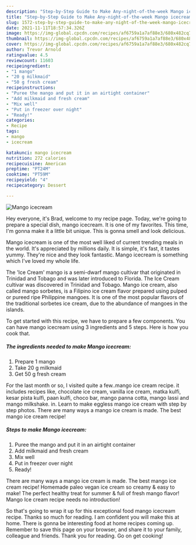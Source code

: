 ```yaml
---
description: "Step-by-Step Guide to Make Any-night-of-the-week Mango icecream"
title: "Step-by-Step Guide to Make Any-night-of-the-week Mango icecream"
slug: 1572-step-by-step-guide-to-make-any-night-of-the-week-mango-icecream
date: 2021-11-11T18:57:34.326Z
image: https://img-global.cpcdn.com/recipes/af6759a1a7af88e3/680x482cq70/mango-icecream-recipe-main-photo.jpg
thumbnail: https://img-global.cpcdn.com/recipes/af6759a1a7af88e3/680x482cq70/mango-icecream-recipe-main-photo.jpg
cover: https://img-global.cpcdn.com/recipes/af6759a1a7af88e3/680x482cq70/mango-icecream-recipe-main-photo.jpg
author: Trevor Arnold
ratingvalue: 4.5
reviewcount: 11603
recipeingredient:
- "1 mango"
- "20 g milkmaid"
- "50 g fresh cream"
recipeinstructions:
- "Puree the mango and put it in an airtight container"
- "Add milkmaid and fresh cream"
- "Mix well"
- "Put in freezer over night"
- "Ready!"
categories:
- Recipe
tags:
- mango
- icecream

katakunci: mango icecream 
nutrition: 272 calories
recipecuisine: American
preptime: "PT24M"
cooktime: "PT59M"
recipeyield: "4"
recipecategory: Dessert

---
```



![Mango icecream](https://img-global.cpcdn.com/recipes/af6759a1a7af88e3/680x482cq70/mango-icecream-recipe-main-photo.jpg)

Hey everyone, it's Brad, welcome to my recipe page. Today, we're going to prepare a special dish, mango icecream. It is one of my favorites. This time, I'm gonna make it a little bit unique. This is gonna smell and look delicious.

Mango icecream is one of the most well liked of current trending meals in the world. It's appreciated by millions daily. It is simple, it's fast, it tastes yummy. They're nice and they look fantastic. Mango icecream is something which I've loved my whole life.

The &#39;Ice Cream&#39; mango is a semi-dwarf mango cultivar that originated in Trinidad and Tobago and was later introduced to Florida. The Ice Cream cultivar was discovered in Trinidad and Tobago. Mango ice cream, also called mango sorbetes, is a Filipino ice cream flavor prepared using pulped or pureed ripe Philippine mangoes. It is one of the most popular flavors of the traditional sorbetes ice cream, due to the abundance of mangoes in the islands.


To get started with this recipe, we have to prepare a few components. You can have mango icecream using 3 ingredients and 5 steps. Here is how you cook that.

<!--inarticleads1-->

##### The ingredients needed to make Mango icecream:

1. Prepare 1 mango
1. Take 20 g milkmaid
1. Get 50 g fresh cream


For the last month or so, I visited quite a few..mango ice cream recipe. it includes recipes like, chocolate ice cream, vanilla ice cream, matka kulfi, kesar pista kulfi, paan kulfi, choco bar, mango panna cotta, mango lassi and mango milkshake. in. Learn to make eggless mango ice cream with step by step photos. There are many ways a mango ice cream is made. The best mango ice cream recipe! 

<!--inarticleads2-->

##### Steps to make Mango icecream:

1. Puree the mango and put it in an airtight container
1. Add milkmaid and fresh cream
1. Mix well
1. Put in freezer over night
1. Ready!


There are many ways a mango ice cream is made. The best mango ice cream recipe! Homemade paleo vegan ice cream so creamy &amp; easy to make! The perfect healthy treat for summer &amp; full of fresh mango flavor! Mango Ice cream recipe needs no introduction! 

So that's going to wrap it up for this exceptional food mango icecream recipe. Thanks so much for reading. I am confident you will make this at home. There is gonna be interesting food at home recipes coming up. Remember to save this page on your browser, and share it to your family, colleague and friends. Thank you for reading. Go on get cooking!
